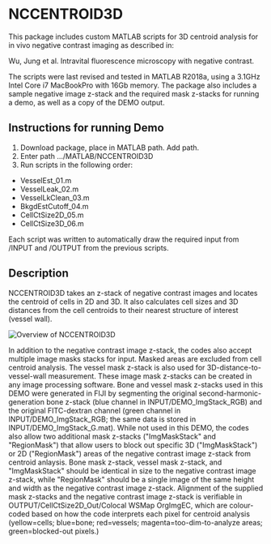 # NCCENTROID3D

This package includes custom MATLAB scripts for 3D centroid analysis for in vivo negative contrast imaging as described in:

Wu, Jung et al. Intravital fluorescence microscopy with negative contrast. 

The scripts were last revised and tested in MATLAB R2018a, using a 3.1GHz Intel Core i7 MacBookPro with 16Gb memory. The package also includes a sample negative image z-stack and the required mask z-stacks for running a demo, as well as a copy of the DEMO output.

## Instructions for running Demo

1. Download package, place in MATLAB path. Add path.
2. Enter path .../MATLAB/NCCENTROID3D
3. Run scripts in the following order:

* VesselEst_01.m
* VesselLeak_02.m
* VesselLkClean_03.m
* BkgdEstCutoff_04.m
* CellCtSize2D_05.m
* CellCtSize3D_06.m

Each script was written to automatically draw the required input from /INPUT and /OUTPUT from the previous scripts.

## Description

NCCENTROID3D takes an z-stack of negative contrast images and locates the centroid of cells in 2D and 3D. It also calculates cell sizes and 3D distances from the cell centroids to their nearest structure of interest (vessel wall).

![*Overview of NCCENTROID3D*](url)

In addition to the negative contrast image z-stack, the codes also accept multiple image masks stacks for input. Masked areas are excluded from cell centroid analysis. The vessel mask z-stack is also used for 3D-distance-to-vessel-wall measurement. These image mask z-stacks can be created in any image processing software. Bone and vessel mask z-stacks used in this DEMO were generated in FIJI by segmenting the original second-harmonic-generation bone z-stack (blue channel in INPUT/DEMO_ImgStack_RGB) and the original FITC-dextran channel (green channel in INPUT/DEMO_ImgStack_RGB; the same data is stored in INPUT/DEMO_ImgStack_G.mat). While not used in this DEMO, the codes also allow two additional mask z-stacks ("ImgMaskStack" and "RegionMask") that allow users to block out specific 3D ("ImgMaskStack") or 2D ("RegionMask") areas of the negative contrast image z-stack from centroid anlaysis. Bone mask z-stack, vessel mask z-stack, and "ImgMaskStack" should be identical in size to the negative contrast image z-stack, while "RegionMask" should be a single image of the same height and width as the negative contrast image z-stack. Alignment of the supplied mask z-stacks and the negative contrast image z-stack is verifiable in OUTPUT/CellCtSize2D_Out/Colocal WSMap OrgImgEC, which are colour-coded based on how the code interprets each pixel for centroid analysis (yellow=cells; blue=bone; red=vessels; magenta=too-dim-to-analyze areas; green=blocked-out pixels.)
